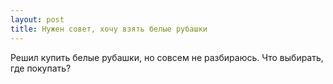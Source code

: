 ```yaml
---
layout: post 
title: Нужен совет, хочу взять белые рубашки 
--- 
```

Решил купить белые рубашки, но совсем не разбираюсь. Что выбирать, где покупать?